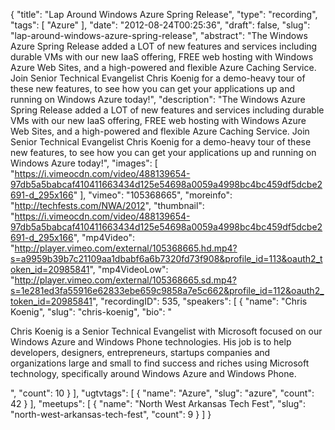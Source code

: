 {
  "title": "Lap Around Windows Azure Spring Release",
  "type": "recording",
  "tags": [
    "Azure"
  ],
  "date": "2012-08-24T00:25:36",
  "draft": false,
  "slug": "lap-around-windows-azure-spring-release",
  "abstract": "The Windows Azure Spring Release added a LOT of new features and services including durable VMs with our new IaaS offering, FREE web hosting with Windows Azure Web Sites, and a high-powered and flexible Azure Caching Service. Join Senior Technical Evangelist Chris Koenig for a demo-heavy tour of these new features, to see how you can get your applications up and running on Windows Azure today!",
  "description": "The Windows Azure Spring Release added a LOT of new features and services including durable VMs with our new IaaS offering, FREE web hosting with Windows Azure Web Sites, and a high-powered and flexible Azure Caching Service. Join Senior Technical Evangelist Chris Koenig for a demo-heavy tour of these new features, to see how you can get your applications up and running on Windows Azure today!",
  "images": [
    "https://i.vimeocdn.com/video/488139654-97db5a5babcaf410411663434d125e54698a0059a4998bc4bc459df5dcbe2691-d_295x166"
  ],
  "vimeo": "105368665",
  "moreinfo": "http://techfests.com/NWA/2012",
  "thumbnail": "https://i.vimeocdn.com/video/488139654-97db5a5babcaf410411663434d125e54698a0059a4998bc4bc459df5dcbe2691-d_295x166",
  "mp4Video": "http://player.vimeo.com/external/105368665.hd.mp4?s=a9959b39b7c21109aa1dbabf6a6b7320fd73f908&profile_id=113&oauth2_token_id=20985841",
  "mp4VideoLow": "http://player.vimeo.com/external/105368665.sd.mp4?s=1e281ed3fa55916e62833ebe659c9858a7e5c662&profile_id=112&oauth2_token_id=20985841",
  "recordingID": 535,
  "speakers": [
    {
      "name": "Chris Koenig",
      "slug": "chris-koenig",
      "bio": "<p>Chris Koenig is a Senior Technical Evangelist with Microsoft focused on our Windows Azure and Windows Phone technologies.  His job is to help developers, designers, entrepreneurs, startups companies and organizations large and small to find success and riches using Microsoft technology, specifically around Windows Azure and Windows Phone.</p>",
      "count": 10
    }
  ],
  "ugtvtags": [
    {
      "name": "Azure",
      "slug": "azure",
      "count": 42
    }
  ],
  "meetups": [
    {
      "name": "North West Arkansas Tech Fest",
      "slug": "north-west-arkansas-tech-fest",
      "count": 9
    }
  ]
}